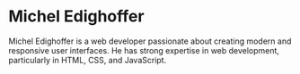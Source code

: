 # Michel Edighoffer

Michel Edighoffer is a web developer passionate about creating modern and responsive user interfaces. He has strong expertise in web development, particularly in HTML, CSS, and JavaScript.
